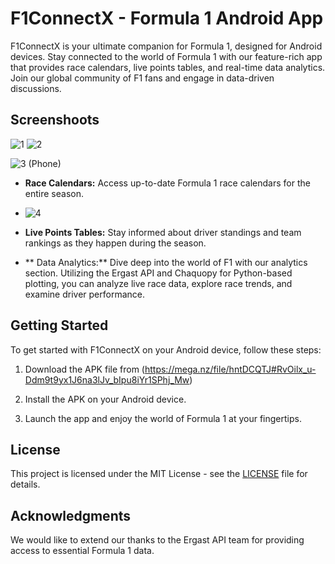 # F1ConnectX - Formula 1 Android App

F1ConnectX is your ultimate companion for Formula 1, designed for Android devices. Stay connected to the world of Formula 1 with our feature-rich app that provides race calendars, live points tables, and real-time data analytics. Join our global community of F1 fans and engage in data-driven discussions.

## Screenshoots
![1](https://github.com/MXNOJBE/F1ConnectX_Android/assets/71591667/859fe0da-b968-4ee3-96d8-41099a0d5414)
![2](https://github.com/MXNOJBE/F1ConnectX_AndroidApp/assets/71591667/46fa32a1-dad3-4873-8ae7-e2287c29487d)

![3 (Phone)](https://github.com/MXNOJBE/F1ConnectX_AndroidApp/assets/71591667/455e5a71-2767-4ef2-91dd-d13de0a0c86e)


- **Race Calendars:** Access up-to-date Formula 1 race calendars for the entire season.
- ![4](https://github.com/MXNOJBE/F1ConnectX_AndroidApp/assets/71591667/76cf61a8-ea68-43ec-a42b-fd5c6e364c2e)


- **Live Points Tables:** Stay informed about driver standings and team rankings as they happen during the season.

- ** Data Analytics:** Dive deep into the world of F1 with our analytics section. Utilizing the Ergast API and Chaquopy for Python-based plotting, you can analyze live race data, explore race trends, and examine driver performance.

## Getting Started

To get started with F1ConnectX on your Android device, follow these steps:

1. Download the APK file from (https://mega.nz/file/hntDCQTJ#RvOilx_u-Ddm9t9yx1J6na3lJv_bIpu8iYr1SPhj_Mw)

2. Install the APK on your Android device.

3. Launch the app and enjoy the world of Formula 1 at your fingertips.

## License

This project is licensed under the MIT License - see the [LICENSE](LICENSE) file for details.

## Acknowledgments

We would like to extend our thanks to the Ergast API team for providing access to essential Formula 1 data.

